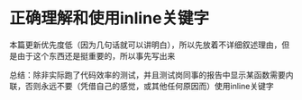 # 正确理解和使用inline关键字

本篇更新优先度低（因为几句话就可以讲明白），所以先放着不详细叙述理由，但是由于这个东西还是挺重要的，所以事先写出来









总结：除非实际跑了代码效率的测试，并且测试岗同事的报告中显示某函数需要内联，否则永远不要（凭借自己的感觉，或其他任何原因而）使用inline关键字
